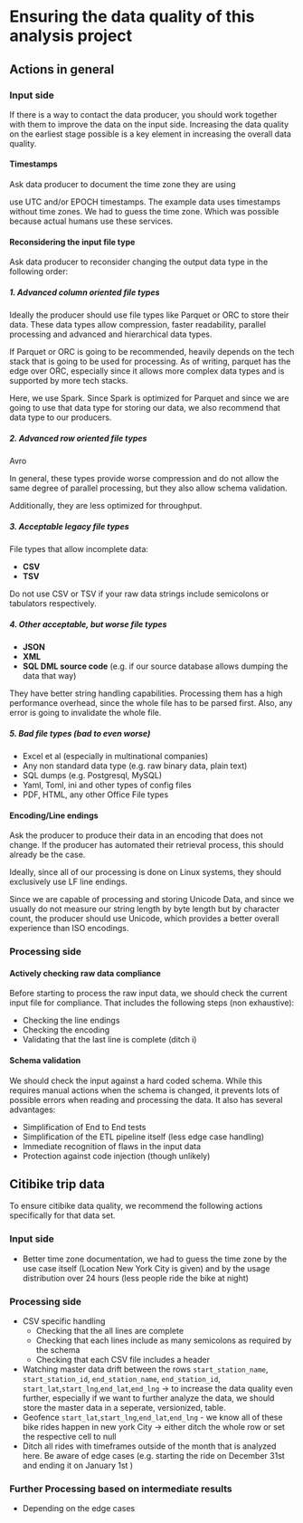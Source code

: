 <!-- markdownlint-disable MD024 -->

# Ensuring the data quality of this analysis project

## Actions in general

### Input side

If there is a way to contact the data producer, you should work together
with them to improve the data on the input side. Increasing the data
quality on the earliest stage possible is a key element in increasing the
overall data quality.

#### Timestamps

Ask data producer to document the time zone they are using

use UTC and/or EPOCH timestamps. The example data uses
timestamps without time zones. We had to guess the time zone. Which was
possible because actual humans use these services.

#### Reconsidering the input file type

Ask data producer to reconsider changing the output data type in the
following order:

##### 1. Advanced column oriented file types

Ideally the producer should use file types like Parquet or ORC to store their
data. These data types allow compression, faster readability, parallel
processing and advanced and hierarchical data types.

If Parquet or ORC is going to be recommended, heavily depends on the tech
stack that is going to be used for processing.
As of writing, parquet has the edge over ORC, especially since it allows
more complex data types and is supported by more tech stacks.

Here, we use Spark. Since Spark is optimized for Parquet and since we
are going to use that data type for storing our data, we also
recommend that data type to our producers.

##### 2. Advanced row oriented file types

Avro

In general, these types provide worse compression and do not allow the same
degree of parallel processing, but they also allow schema validation.

Additionally, they are less optimized for throughput.

##### 3. Acceptable legacy file types

File types that allow incomplete data:

- **CSV**
- **TSV**

Do not use CSV or TSV if your raw data strings include semicolons
or tabulators respectively.

##### 4. Other acceptable, but worse file types

- **JSON**
- **XML**
- **SQL DML source code** (e.g. if our source database allows
  dumping the data that way)

They have better string handling capabilities. Processing them
has a high performance overhead, since the whole file has to be parsed
first. Also, any error is going to invalidate the whole file.

##### 5. Bad file types (bad to even worse)

- Excel et al (especially in multinational companies)
- Any non standard data type (e.g. raw binary data, plain text)
- SQL dumps (e.g. Postgresql, MySQL)
- Yaml, Toml, ini and other types of config files
- PDF, HTML, any other Office File types

#### Encoding/Line endings

Ask the producer to produce their data in an encoding that does not change.
If the producer has automated their retrieval process, this should
already be the case.

Ideally, since all of our processing is done on Linux systems, they should
exclusively use LF line endings.

Since we are capable of processing and storing Unicode Data, and since we
usually do not measure our string length by byte length but by character
count, the producer should use Unicode, which provides a better
overall experience than ISO encodings.

### Processing side

#### Actively checking raw data compliance

Before starting to process the raw input data, we should check the current
input file for compliance.
That includes the following steps (non exhaustive):

- Checking the line endings
- Checking the encoding
- Validating that the last line is complete (ditch i)

#### Schema validation

We should check the input against a hard coded schema. While this requires
manual actions when the schema is changed, it prevents lots of
possible errors when reading and processing the data. It also has
several advantages:

- Simplification of End to End tests
- Simplification of the ETL pipeline itself (less edge case handling)
- Immediate recognition of flaws in the input data
- Protection against code injection (though unlikely)

## Citibike trip data

To ensure citibike data quality, we recommend the following actions
specifically for that data set.

### Input side

- Better time zone documentation, we had to guess the time zone by
  the use case itself (Location New York City is given) and by the
  usage distribution over 24 hours (less people ride the
  bike at night)

### Processing side

- CSV specific handling
  - Checking that the all lines are complete
  - Checking that each lines include as many semicolons as required
    by the schema
  - Checking that each CSV file includes a header
- Watching master data drift between the rows `start_station_name`,
  `start_station_id`, `end_station_name`, `end_station_id`,
  `start_lat`,`start_lng`,`end_lat`,`end_lng`
  -> to increase the data quality even further, especially if
  we want to further analyze the data, we should store the master
  data in a seperate, versionized, table.
- Geofence `start_lat`,`start_lng`,`end_lat`,`end_lng` - we know
  all of these bike rides happen in new york City
  -> either ditch the whole row or set the respective
  cell to null
- Ditch all rides with timeframes outside of the month that is
  analyzed here. Be aware of edge cases (e.g. starting the ride
  on December 31st and ending it on January 1st )

### Further Processing based on intermediate results

- Depending on the edge cases

